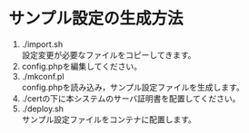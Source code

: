 # サンプル設定の生成方法

1. ./import.sh  
設定変更が必要なファイルをコピーしてきます。
1. config.phpを編集してください。
1. ./mkconf.pl  
config.phpを読み込み，サンプル設定ファイルを生成します。
1. ./certの下に本システムのサーバ証明書を配置してください。
1. ./deploy.sh  
サンプル設定ファイルをコンテナに配置します。
